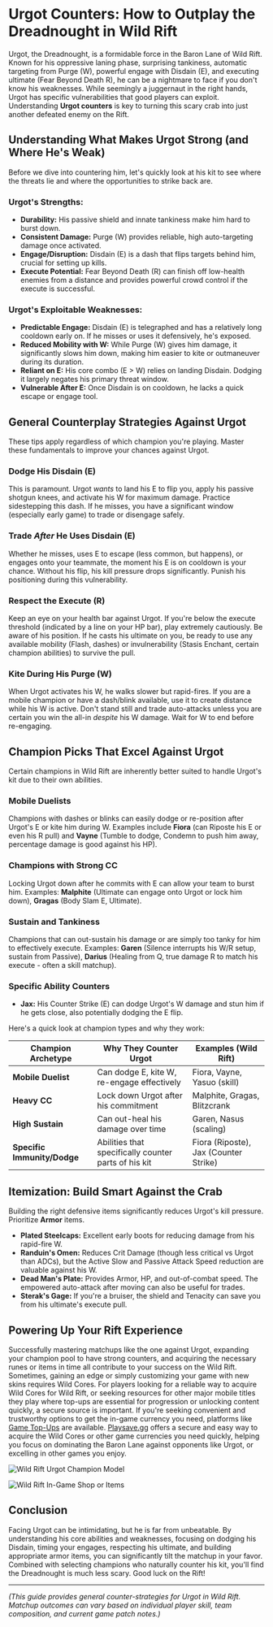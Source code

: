 # Urgot Counters: How to Outplay the Dreadnought in Wild Rift

Urgot, the Dreadnought, is a formidable force in the Baron Lane of Wild Rift. Known for his oppressive laning phase, surprising tankiness, automatic targeting from Purge (W), powerful engage with Disdain (E), and executing ultimate (Fear Beyond Death R), he can be a nightmare to face if you don't know his weaknesses. While seemingly a juggernaut in the right hands, Urgot has specific vulnerabilities that good players can exploit. Understanding **Urgot counters** is key to turning this scary crab into just another defeated enemy on the Rift.

## Understanding What Makes Urgot Strong (and Where He's Weak)

Before we dive into countering him, let's quickly look at his kit to see where the threats lie and where the opportunities to strike back are.

### Urgot's Strengths:

*   **Durability:** His passive shield and innate tankiness make him hard to burst down.
*   **Consistent Damage:** Purge (W) provides reliable, high auto-targeting damage once activated.
*   **Engage/Disruption:** Disdain (E) is a dash that flips targets behind him, crucial for setting up kills.
*   **Execute Potential:** Fear Beyond Death (R) can finish off low-health enemies from a distance and provides powerful crowd control if the execute is successful.

### Urgot's Exploitable Weaknesses:

*   **Predictable Engage:** Disdain (E) is telegraphed and has a relatively long cooldown early on. If he misses or uses it defensively, he's exposed.
*   **Reduced Mobility with W:** While Purge (W) gives him damage, it significantly slows him down, making him easier to kite or outmaneuver during its duration.
*   **Reliant on E:** His core combo (E > W) relies on landing Disdain. Dodging it largely negates his primary threat window.
*   **Vulnerable After E:** Once Disdain is on cooldown, he lacks a quick escape or engage tool.

## General Counterplay Strategies Against Urgot

These tips apply regardless of which champion you're playing. Master these fundamentals to improve your chances against Urgot.

### Dodge His Disdain (E)

This is paramount. Urgot *wants* to land his E to flip you, apply his passive shotgun knees, and activate his W for maximum damage. Practice sidestepping this dash. If he misses, you have a significant window (especially early game) to trade or disengage safely.

### Trade *After* He Uses Disdain (E)

Whether he misses, uses E to escape (less common, but happens), or engages onto your teammate, the moment his E is on cooldown is your chance. Without his flip, his kill pressure drops significantly. Punish his positioning during this vulnerability.

### Respect the Execute (R)

Keep an eye on your health bar against Urgot. If you're below the execute threshold (indicated by a line on your HP bar), play extremely cautiously. Be aware of his position. If he casts his ultimate on you, be ready to use any available mobility (Flash, dashes) or invulnerability (Stasis Enchant, certain champion abilities) to survive the pull.

### Kite During His Purge (W)

When Urgot activates his W, he walks slower but rapid-fires. If you are a mobile champion or have a dash/blink available, use it to create distance while his W is active. Don't stand still and trade auto-attacks unless you are certain you win the all-in *despite* his W damage. Wait for W to end before re-engaging.

## Champion Picks That Excel Against Urgot

Certain champions in Wild Rift are inherently better suited to handle Urgot's kit due to their own abilities.

### Mobile Duelists

Champions with dashes or blinks can easily dodge or re-position after Urgot's E or kite him during W. Examples include **Fiora** (can Riposte his E or even his R pull) and **Vayne** (Tumble to dodge, Condemn to push him away, percentage damage is good against his HP).

### Champions with Strong CC

Locking Urgot down after he commits with E can allow your team to burst him.
Examples: **Malphite** (Ultimate can engage onto Urgot or lock him down), **Gragas** (Body Slam E, Ultimate).

### Sustain and Tankiness

Champions that can out-sustain his damage or are simply too tanky for him to effectively execute.
Examples: **Garen** (Silence interrupts his W/R setup, sustain from Passive), **Darius** (Healing from Q, true damage R to match his execute - often a skill matchup).

### Specific Ability Counters

*   **Jax:** His Counter Strike (E) can dodge Urgot's W damage and stun him if he gets close, also potentially dodging the E flip.

Here's a quick look at champion types and why they work:

| Champion Archetype | Why They Counter Urgot                        | Examples (Wild Rift)        |
| ------------------ | --------------------------------------------- | --------------------------- |
| **Mobile Duelist** | Can dodge E, kite W, re-engage effectively  | Fiora, Vayne, Yasuo (skill) |
| **Heavy CC**       | Lock down Urgot after his commitment          | Malphite, Gragas, Blitzcrank |
| **High Sustain**   | Can out-heal his damage over time             | Garen, Nasus (scaling)      |
| **Specific Immunity/Dodge** | Abilities that specifically counter parts of his kit | Fiora (Riposte), Jax (Counter Strike) |

## Itemization: Build Smart Against the Crab

Building the right defensive items significantly reduces Urgot's kill pressure. Prioritize **Armor** items.

*   **Plated Steelcaps:** Excellent early boots for reducing damage from his rapid-fire W.
*   **Randuin's Omen:** Reduces Crit Damage (though less critical vs Urgot than ADCs), but the Active Slow and Passive Attack Speed reduction are valuable against his W.
*   **Dead Man's Plate:** Provides Armor, HP, and out-of-combat speed. The empowered auto-attack after moving can also be useful for trades.
*   **Sterak's Gage:** If you're a bruiser, the shield and Tenacity can save you from his ultimate's execute pull.

## Powering Up Your Rift Experience

Successfully mastering matchups like the one against Urgot, expanding your champion pool to have strong counters, and acquiring the necessary runes or items in time all contribute to your success on the Wild Rift. Sometimes, gaining an edge or simply customizing your game with new skins requires Wild Cores. For players looking for a reliable way to acquire Wild Cores for Wild Rift, or seeking resources for other major mobile titles they play where top-ups are essential for progression or unlocking content quickly, a secure source is important. If you're seeking convenient and trustworthy options to get the in-game currency you need, platforms like [Game Top-Ups](https://www.playsave.gg/) are available. [Playsave.gg](https://www.playsave.gg/) offers a secure and easy way to acquire the Wild Cores or other game currencies you need quickly, helping you focus on dominating the Baron Lane against opponents like Urgot, or excelling in other games you enjoy.

![Wild Rift Urgot Champion Model](https://via.placeholder.com/600x400?text=Insert+Wild+Rift+Urgot+Character+Image)

![Wild Rift In-Game Shop or Items](https://via.placeholder.com/600x400?text=Insert+Wild+Rift+Items+or+Shop+Image)

## Conclusion

Facing Urgot can be intimidating, but he is far from unbeatable. By understanding his core abilities and weaknesses, focusing on dodging his Disdain, timing your engages, respecting his ultimate, and building appropriate armor items, you can significantly tilt the matchup in your favor. Combined with selecting champions who naturally counter his kit, you'll find the Dreadnought is much less scary. Good luck on the Rift!

---

*(This guide provides general counter-strategies for Urgot in Wild Rift. Matchup outcomes can vary based on individual player skill, team composition, and current game patch notes.)*
